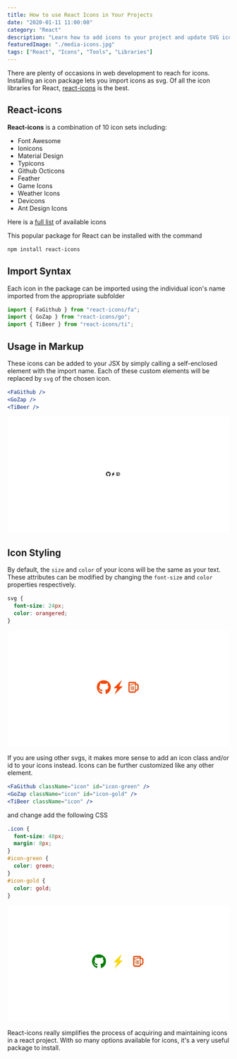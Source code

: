 ```yaml
---
title: How to use React Icons in Your Projects
date: "2020-01-11 11:00:00"
category: "React"
description: "Learn how to add icons to your project and update SVG icons with react-icons. React Addon Library for icons."
featuredImage: "./media-icons.jpg"
tags: ["React", "Icons", "Tools", "Libraries"]
---
```


There are plenty of occasions in web development to reach for icons. Installing an icon package lets you import icons as svg. Of all the icon libraries for React, [react-icons](https://www.npmjs.com/package/react-icons) is the best.

## React-icons

**React-icons** is a combination of 10 icon sets including:

- Font Awesome
- Ionicons
- Material Design
- Typicons
- Github Octicons
- Feather
- Game Icons
- Weather Icons
- Devicons
- Ant Design Icons

Here is a [full list](https://react-icons.netlify.com/#/) of available icons

This popular package for React can be installed with the command

```bash
npm install react-icons
```

## Import Syntax

Each icon in the package can be imported using the individual icon's name imported from the appropriate subfolder

```javascript
import { FaGithub } from "react-icons/fa";
import { GoZap } from "react-icons/go";
import { TiBeer } from "react-icons/ti";
```

## Usage in Markup

These icons can be added to your JSX by simply calling a self-enclosed element with the import name. Each of these custom elements will be replaced by `svg` of the chosen icon.

```jsx
<FaGithub />
<GoZap />
<TiBeer />
```

![icons black](./react_icons1.jpg)

## Icon Styling

By default, the `size` and `color` of your icons will be the same as your text. These attributes can be modified by changing the `font-size` and `color` properties respectively.

```css
svg {
  font-size: 24px;
  color: orangered;
}
```

![icons orange](./react_icons2.jpg)

If you are using other svgs, it makes more sense to add an icon class and/or id to your icons instead. Icons can be further customized like any other element.

```jsx
<FaGithub className="icon" id="icon-green" />
<GoZap className="icon" id="icon-gold" />
<TiBeer className="icon" />
```

and change add the following CSS

```css
.icon {
  font-size: 48px;
  margin: 8px;
}
#icon-green {
  color: green;
}
#icon-gold {
  color: gold;
}
```

![icons colors](./react_icons3.jpg)

React-icons really simplifies the process of acquiring and maintaining icons in a react project. With so many options available for icons, it's a very useful package to install. 